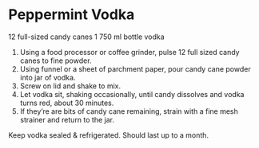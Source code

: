 # Peppermint Vodka

12 full-sized candy canes
1  750 ml  bottle vodka


1. Using a food processor or coffee grinder, pulse 12 full sized candy canes to fine powder. 
2. Using funnel or a sheet of parchment paper, pour candy cane powder into jar of vodka. 
3. Screw on lid and shake to mix. 
4. Let vodka sit, shaking occasionally, until candy dissolves and vodka turns red, about 30 minutes.  
5. If they’re are bits of candy cane remaining, strain with a fine mesh strainer and return to the jar.  

Keep vodka sealed & refrigerated. Should last up to a month.
